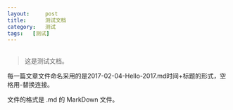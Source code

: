 ```yaml
---
layout:     post
title:      测试文档
category:   测试 
tags:   [测试]
---
```

##

>这是测试文档。

每一篇文章文件命名采用的是2017-02-04-Hello-2017.md时间+标题的形式，空格用-替换连接。


文件的格式是 .md 的 MarkDown 文件。

